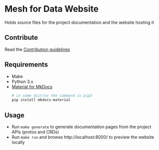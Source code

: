 # Mesh for Data Website

Holds source files for the project documentation and the website hosting it

## Contribute 

Read the [Contribution guidelines](https://mesh-for-data.github.io/mesh-for-data/dev/contribute/documentation/)

## Requirements

- Make
- Python 3.x
- [Material for MkDocs](https://squidfunk.github.io/mkdocs-material/)
    ```bash
    # in some distros the command is pip3
    pip install mkdocs-material
    ```

## Usage

- Run `make generate` to generate documentation pages from the project APIs (protos and CRDs)
- Run `make run` and browse http://localhost:8000/ to preview the website locally
